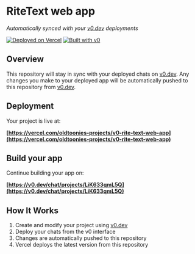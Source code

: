 # RiteText web app

*Automatically synced with your [v0.dev](https://v0.dev) deployments*

[![Deployed on Vercel](https://img.shields.io/badge/Deployed%20on-Vercel-black?style=for-the-badge&logo=vercel)](https://vercel.com/oldtoonies-projects/v0-rite-text-web-app)
[![Built with v0](https://img.shields.io/badge/Built%20with-v0.dev-black?style=for-the-badge)](https://v0.dev/chat/projects/LiK633qmL5Q)

## Overview

This repository will stay in sync with your deployed chats on [v0.dev](https://v0.dev).
Any changes you make to your deployed app will be automatically pushed to this repository from [v0.dev](https://v0.dev).

## Deployment

Your project is live at:

**[https://vercel.com/oldtoonies-projects/v0-rite-text-web-app](https://vercel.com/oldtoonies-projects/v0-rite-text-web-app)**

## Build your app

Continue building your app on:

**[https://v0.dev/chat/projects/LiK633qmL5Q](https://v0.dev/chat/projects/LiK633qmL5Q)**

## How It Works

1. Create and modify your project using [v0.dev](https://v0.dev)
2. Deploy your chats from the v0 interface
3. Changes are automatically pushed to this repository
4. Vercel deploys the latest version from this repository